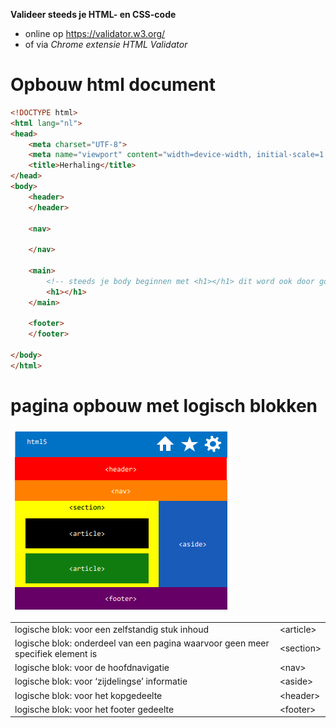 
**Valideer steeds je HTML- en CSS-code**
- online op https://validator.w3.org/ 
- of via *Chrome extensie HTML Validator*

# Opbouw html document

```html
<!DOCTYPE html>
<html lang="nl">
<head>
    <meta charset="UTF-8">
    <meta name="viewport" content="width=device-width, initial-scale=1.0">
    <title>Herhaling</title>
</head>
<body>
	<header>
    </header>

	<nav>

    </nav>

    <main>
        <!-- steeds je body beginnen met <h1></h1> dit word ook door google gebruikt -->
	    <h1></h1>
    </main>

    <footer>
    </footer>

</body>
</html>
```

# pagina opbouw met logisch blokken

![](../attachments/20241009205030.png)

|                                                                                 |            |
| ------------------------------------------------------------------------------- | ---------- |
| logische blok: voor een zelfstandig stuk inhoud                                 | \<article> |
| logische blok: onderdeel van een pagina waarvoor geen meer specifiek element is | \<section> |
| logische blok: voor de hoofdnavigatie                                           | \<nav>     |
| logische blok: voor ‘zijdelingse’ informatie                                    | \<aside>   |
| logische blok: voor het kopgedeelte                                             | \<header>  |
| logische blok: voor het footer gedeelte                                         | \<footer>  |